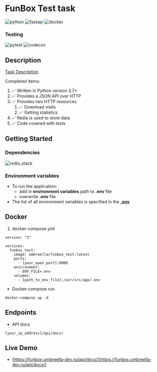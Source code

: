 # FunBox Test task

![python](https://img.shields.io/badge/python-3776AB?style=for-the-badge&logo=python&logoColor=white)
![fastapi](https://img.shields.io/badge/fastapi-009688?style=for-the-badge&logo=fastapi&logoColor=white)
![docker](https://img.shields.io/badge/docker-2496ED?style=for-the-badge&logo=docker&logoColor=white)

### Testing

![pytest](https://img.shields.io/badge/pytest_asyncio-2496ED?style=for-the-badge&logo=pytest&logoColor=white)
![codecov](https://img.shields.io/codecov/c/github/Umbreella/funbox_test?style=for-the-badge&logo=codecov)

## Description

[Task Description](TaskDescription.pdf)

Completed items:

1. :white_check_mark: Written in Python version 3.7+
2. :white_check_mark: Provides a JSON API over HTTP
3. :white_check_mark: Provides two HTTP resources
    1. :white_check_mark: Download visits
    2. :white_check_mark: Getting statistics
4. :white_check_mark: Redis is used to store data
5. :white_check_mark: Code covered with tests

## Getting Started

### Dependencies

![redis_stack](https://img.shields.io/badge/redis_stack-DC382D?style=for-the-badge&logo=redis&logoColor=white)

### Environment variables

* To run the application:
    * add in **environment variables** path to **.env** file
    * overwrite **.env** file
* The list of all environment variables is specified in the **[.env](.env)**

## Docker

1. docker-compose.yml

```docker
version: "3"

services:
  funbox_test:
    image: umbreella/funbox_test:latest
    ports:
      - [your_open_port]:8000
    environment:
      - ENV_FILE=.env
    volumes:
      - [path_to_env_file]:/usr/src/app/.env
```

* Docker-compose run

```commandline
docker-compose up -d
```

## Endpoints

* API docs

```jsonpath
[your_ip_address]/api/docs/
```

## Live Demo

* [https://funbox.umbreella-dev.ru/api/docs/](https://funbox.umbreella-dev.ru/api/docs/)

